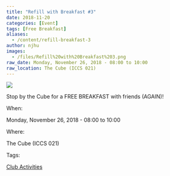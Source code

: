 ```yaml
---
title: "Refill with Breakfast #3"
date: 2018-11-20
categories: [Event]
tags: [Free Breakfast]
aliases:
  - /content/refill-breakfast-3
author: njhu
images:
  - /files/Refill%20with%20Breakfast%203.png
raw_date: Monday, November 26, 2018 - 08:00 to 10:00
raw_location: The Cube (ICCS 021)
---
```


![](/files/Refill%20with%20Breakfast%203.png)

Stop by the Cube for a FREE BREAKFAST with friends (AGAIN)!

When: 

Monday, November 26, 2018 - 08:00 to 10:00

Where: 

The Cube (ICCS 021)

Tags: 

[Club Activities](/club)
